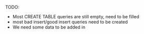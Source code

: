 TODO:
- Most CREATE TABLE queries are still empty, need to be filled
- most bad insert/good insert queries need to be created
- We need some data to be added in
